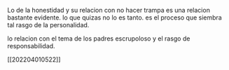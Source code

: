 Lo de la honestidad y su relacion con no hacer trampa es una relacion bastante evidente. lo que quizas no lo es tanto. es el proceso que siembra tal rasgo de la personalidad.

lo relacion con el tema de los padres escrupoloso y el rasgo  de responsabilidad.

[[202204010522]]
